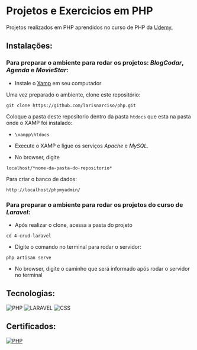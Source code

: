 # Projetos e Exercicios em PHP

Projetos realizados em PHP aprendidos no curso de PHP da [Udemy.](https://www.udemy.com/course/php-do-zero-a-maestria-com-projetos-incriveis/)

## Instalações:
### Para preparar o ambiente para rodar os projetos: _BlogCodar_, _Agenda_ e _MovieStar_:

- Instale o [Xamp](https://www.apachefriends.org/) em seu computador

Uma vez preparado o ambiente, clone este repositório:

```
git clone https://github.com/larisnarciso/php.git
```
Coloque a pasta deste repositorio dentro da pasta `htdocs` que esta na pasta onde o XAMP foi instalado:
 - `\xampp\htdocs`

-  Execute o XAMP e ligue os serviços _Apache_ e _MySQL_.
-  No browser, digite 
``` 
localhost/*nome-da-pasta-do-repositorio*
``` 

Para criar o banco de dados:
``` 
http://localhost/phpmyadmin/ 
```
### Para preparar o ambiente para rodar os projetos do curso de _Laravel_:
- Após realizar o clone, acessa a pasta do projeto
``` 
cd 4-crud-laravel 
```
- Digite o comando no terminal para rodar o servidor:
``` 
php artisan serve 
```
- No browser, digite o caminho que será informado após rodar o servidor no terminal

## Tecnologias:

![PHP](https://img.shields.io/badge/php-%2320232a.svg?style=for-the-badge&logo=php&logoColor=%)
![LARAVEL](https://img.shields.io/badge/laravel-%2320232a.svg?style=for-the-badge&logo=laravel&logoColor=%)
![CSS](https://img.shields.io/badge/css-%2320232a.svg?style=for-the-badge&logo=css3&logoColor=%2361dafb)

## Certificados:

[![PHP](https://img.shields.io/badge/php-%2320232a.svg?style=for-the-badge&logo=php&logoColor=%)](https://www.udemy.com/certificate/UC-e13670cf-5952-40fe-89d6-d67d82d374ae/)
<!-- [![LARAVEL]() -->
